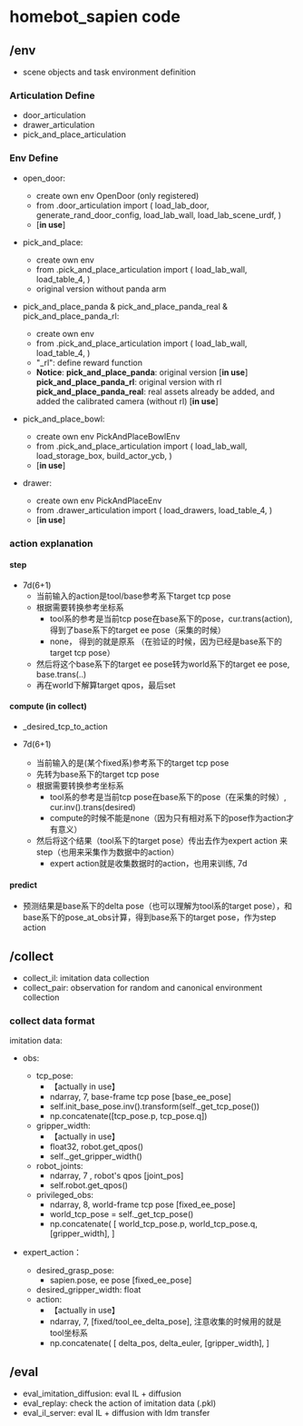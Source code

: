 
# homebot_sapien code

## /env

- scene objects and task environment definition

### Articulation Define

- door_articulation
- drawer_articulation
- pick_and_place_articulation

### Env Define 

- open_door: 
    - create own env OpenDoor (only registered)
    - from .door_articulation import (
        load_lab_door,
        generate_rand_door_config,
        load_lab_wall,
        load_lab_scene_urdf,
    )
    - [**in use**]

- pick_and_place: 
    - create own env 
    - from .pick_and_place_articulation import ( 
        load_lab_wall,     load_table_4, )
    - original version without panda arm 

-  pick_and_place_panda & pick_and_place_panda_real & pick_and_place_panda_rl: 
    - create own env
    - from .pick_and_place_articulation import ( 
        load_lab_wall,     load_table_4, )
    - "_rl": define reward function
    - **Notice**: 
        **pick_and_place_panda**: original version [**in use**]
        **pick_and_place_panda_rl**: original version with rl
        **pick_and_place_panda_real**: real assets already be added, and added the calibrated camera (without rl) [**in use**]
        

- pick_and_place_bowl: 
    - create own env PickAndPlaceBowlEnv
    - from .pick_and_place_articulation import (
        load_lab_wall,
        load_storage_box,
        build_actor_ycb,
    )
    - [**in use**]

- drawer:
    - create own env PickAndPlaceEnv
    - from .drawer_articulation import (
        load_drawers,
        load_table_4,
    )
    - [**in use**]


### action explanation

#### step

- 7d(6+1) 
    - 当前输入的action是tool/base参考系下target tcp pose
    - 根据需要转换参考坐标系
        - tool系的参考是当前tcp pose在base系下的pose，cur.trans(action), 得到了base系下的target ee pose（采集的时候）
        - none， 得到的就是原系 （在验证的时候，因为已经是base系下的target tcp pose）
    - 然后将这个base系下的target ee pose转为world系下的target ee pose,  base.trans(..)
    - 再在world下解算target qpos，最后set 

#### compute (in collect)

- _desired_tcp_to_action

- 7d(6+1) 
    - 当前输入的是(某个fixed系)参考系下的target tcp pose
    - 先转为base系下的target tcp pose
    - 根据需要转换参考坐标系
        - tool系的参考是当前tcp pose在base系下的pose（在采集的时候）, cur.inv().trans(desired)
        - compute的时候不能是none（因为只有相对系下的pose作为action才有意义）
    - 然后将这个结果（tool系下的target pose）传出去作为expert action 来step（也用来采集作为数据中的action）
        - expert action就是收集数据时的action，也用来训练, 7d

#### predict

- 预测结果是base系下的delta pose（也可以理解为tool系的target pose），和base系下的pose_at_obs计算，得到base系下的target pose，作为step action


## /collect 

- collect_il: imitation data collection
- collect_pair: observation for random and canonical environment collection

### collect data format

imitation data:
- obs:
    - tcp_pose: 
        - 【actually in use】
        - ndarray, 7,  base-frame tcp pose [base_ee_pose]
        - self.init_base_pose.inv().transform(self._get_tcp_pose())
        - np.concatenate([tcp_pose.p, tcp_pose.q])
    - gripper_width: 
        - 【actually in use】
        - float32, robot.get_qpos()
        - self._get_gripper_width()
    - robot_joints: 
        - ndarray, 7 ,  robot's qpos [joint_pos]
        - self.robot.get_qpos()
    - privileged_obs: 
        - ndarray, 8, world-frame tcp pose [fixed_ee_pose]
        - world_tcp_pose = self._get_tcp_pose()
        - np.concatenate(
                [
                    world_tcp_pose.p,
                    world_tcp_pose.q,
                    [gripper_width],
                ]

- expert_action：
    - desired_grasp_pose: 
        - sapien.pose,  ee pose [fixed_ee_pose]
    - desired_gripper_width: float 
    - action: 
        - 【actually in use】
        - ndarray, 7,  [fixed/tool_ee_delta_pose], 注意收集的时候用的就是tool坐标系
        - np.concatenate(
                [
                    delta_pos,
                    delta_euler,
                    [gripper_width],
                ]

## /eval

- eval_imitation_diffusion: eval IL + diffusion 
- eval_replay: check the action of imitation data (.pkl)
- eval_il_server: eval IL + diffusion with ldm transfer